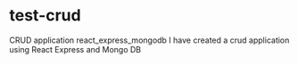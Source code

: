 # test-crud
CRUD application react_express_mongodb
I have created a crud application using React Express and Mongo DB
